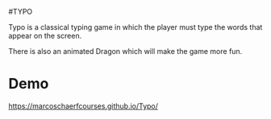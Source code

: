 #TYPO

Typo is a classical typing game in which the player must type the words that appear on the screen.

There is also an animated Dragon which will make the game more fun.

# Demo

https://marcoschaerfcourses.github.io/Typo/
